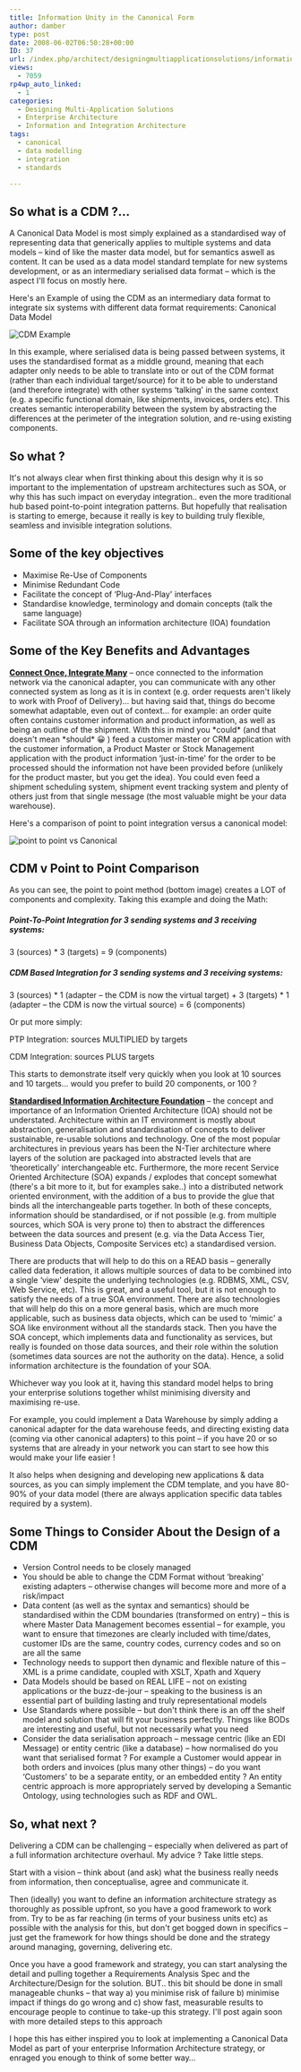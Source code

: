 ```yaml
---
title: Information Unity in the Canonical Form
author: damber
type: post
date: 2008-06-02T06:50:28+00:00
ID: 37
url: /index.php/architect/designingmultiapplicationsolutions/information-unity-in-the-canonical-form/
views:
  - 7059
rp4wp_auto_linked:
  - 1
categories:
  - Designing Multi-Application Solutions
  - Enterprise Architecture
  - Information and Integration Architecture
tags:
  - canonical
  - data modelling
  - integration
  - standards

---
```

## So what is a CDM ?… 

A Canonical Data Model is most simply explained as a standardised way of representing data that generically applies to multiple systems and data models &#8211; kind of like the master data model, but for semantics aswell as content. It can be used as a data model standard template for new systems development, or as an intermediary serialised data format &#8211; which is the aspect I'll focus on mostly here.

Here's an Example of using the CDM as an intermediary data format to integrate six systems with different data format requirements: Canonical Data Model

![CDM Example][1]

In this example, where serialised data is being passed between systems, it uses the standardised format as a middle ground, meaning that each adapter only needs to be able to translate into or out of the CDM format (rather than each individual target/source) for it to be able to understand (and therefore integrate) with other systems &#8216;talking' in the same context (e.g. a specific functional domain, like shipments, invoices, orders etc). This creates semantic interoperability between the system by abstracting the differences at the perimeter of the integration solution, and re-using existing components.

## So what ?

It's not always clear when first thinking about this design why it is so important to the implementation of upstream architectures such as SOA, or why this has such impact on everyday integration.. even the more traditional hub based point-to-point integration patterns. But hopefully that realisation is starting to emerge, because it really is key to building truly flexible, seamless and invisible integration solutions.

## Some of the key objectives

  * Maximise Re-Use of Components
  * Minimise Redundant Code
  * Facilitate the concept of &#8216;Plug-And-Play' interfaces
  * Standardise knowledge, terminology and domain concepts (talk the same language)
  * Facilitate SOA through an information architecture (IOA) foundation

## Some of the Key Benefits and Advantages

<span style="font-weight:800;text-decoration:underline;">Connect Once, Integrate Many</span> &#8211; once connected to the information network via the canonical adapter, you can communicate with any other connected system as long as it is in context (e.g. order requests aren't likely to work with Proof of Delivery)… but having said that, things do become somewhat adaptable, even out of context… for example: an order quite often contains customer information and product information, as well as being an outline of the shipment. With this in mind you \*could\* (and that doesn't mean \*should\* 😀 ) feed a customer master or CRM application with the customer information, a Product Master or Stock Management application with the product information &#8216;just-in-time' for the order to be processed should the information not have been provided before (unlikely for the product master, but you get the idea). You could even feed a shipment scheduling system, shipment event tracking system and plenty of others just from that single message (the most valuable might be your data warehouse).

Here's a comparison of point to point integration versus a canonical model:

![point to point vs Canonical][2]

## CDM v Point to Point Comparison

As you can see, the point to point method (bottom image) creates a LOT of components and complexity. Taking this example and doing the Math:

##### Point-To-Point Integration for 3 sending systems and 3 receiving systems:

3 (sources) * 3 (targets) = 9 (components)

##### CDM Based Integration for 3 sending systems and 3 receiving systems:

3 (sources) \* 1 (adapter &#8211; the CDM is now the virtual target) + 3 (targets) \* 1 (adapter &#8211; the CDM is now the virtual source) = 6 (components)

Or put more simply:
  
PTP Integration: sources MULTIPLIED by targets
  
CDM Integration: sources PLUS targets 

This starts to demonstrate itself very quickly when you look at 10 sources and 10 targets… would you prefer to build 20 components, or 100 ?

<span style="font-weight:800;text-decoration:underline;">Standardised Information Architecture Foundation</span> &#8211; the concept and importance of an Information Oriented Architecture (IOA) should not be understated. Architecture within an IT environment is mostly about abstraction, generalisation and standardisation of concepts to deliver sustainable, re-usable solutions and technology. One of the most popular architectures in previous years has been the N-Tier architecture where layers of the solution are packaged into abstracted levels that are &#8216;theoretically' interchangeable etc. Furthermore, the more recent Service Oriented Architecture (SOA) expands / explodes that concept somewhat (there's a bit more to it, but for examples sake..) into a distributed network oriented environment, with the addition of a bus to provide the glue that binds all the interchangeable parts together. In both of these concepts, information should be standardised, or if not possible (e.g. from multiple sources, which SOA is very prone to) then to abstract the differences between the data sources and present (e.g. via the Data Access Tier, Business Data Objects, Composite Services etc) a standardised version.

There are products that will help to do this on a READ basis &#8211; generally called data federation, it allows multiple sources of data to be combined into a single &#8216;view' despite the underlying technologies (e.g. RDBMS, XML, CSV, Web Service, etc). This is great, and a useful tool, but it is not enough to satisfy the needs of a true SOA environment. There are also technologies that will help do this on a more general basis, which are much more applicable, such as business data objects, which can be used to &#8216;mimic' a SOA like environment without all the standards stack. Then you have the SOA concept, which implements data and functionality as services, but really is founded on those data sources, and their role within the solution (sometimes data sources are not the authority on the data). Hence, a solid information architecture is the foundation of your SOA.

Whichever way you look at it, having this standard model helps to bring your enterprise solutions together whilst minimising diversity and maximising re-use.

For example, you could implement a Data Warehouse by simply adding a canonical adapter for the data warehouse feeds, and directing existing data (coming via other canonical adapters) to this point &#8211; if you have 20 or so systems that are already in your network you can start to see how this would make your life easier !

It also helps when designing and developing new applications & data sources, as you can simply implement the CDM template, and you have 80-90% of your data model (there are always application specific data tables required by a system). 

## Some Things to Consider About the Design of a CDM

  * Version Control needs to be closely managed
  * You should be able to change the CDM Format without &#8216;breaking' existing adapters &#8211; otherwise changes will become more and more of a risk/impact
  * Data content (as well as the syntax and semantics) should be standardised within the CDM boundaries (transformed on entry) &#8211; this is where Master Data Management becomes essential &#8211; for example, you want to ensure that timezones are clearly included with time/dates, customer IDs are the same, country codes, currency codes and so on are all the same
  * Technology needs to support then dynamic and flexible nature of this &#8211; XML is a prime candidate, coupled with XSLT, Xpath and Xquery
  * Data Models should be based on REAL LIFE &#8211; not on existing applications or the buzz-de-jour &#8211; speaking to the business is an essential part of building lasting and truly representational models
  * Use Standards where possible &#8211; but don't think there is an off the shelf model and solution that will fit your business perfectly. Things like BODs are interesting and useful, but not necessarily what you need
  * Consider the data serialisation approach &#8211; message centric (like an EDI Message) or entity centric (like a database) &#8211; how normalised do you want that serialised format ? For example a Customer would appear in both orders and invoices (plus many other things) &#8211; do you want &#8216;Customers' to be a separate entity, or an embedded entity ? An entity centric approach is more appropriately served by developing a Semantic Ontology, using technologies such as RDF and OWL.

## So, what next ?

Delivering a CDM can be challenging &#8211; especially when delivered as part of a full information architecture overhaul. My advice ? Take little steps.

Start with a vision &#8211; think about (and ask) what the business really needs from information, then conceptualise, agree and communicate it.

Then (ideally) you want to define an information architecture strategy as thoroughly as possible upfront, so you have a good framework to work from. Try to be as far reaching (in terms of your business units etc) as possible with the analysis for this, but don't get bogged down in specifics &#8211; just get the framework for how things should be done and the strategy around managing, governing, delivering etc. 

Once you have a good framework and strategy, you can start analysing the detail and pulling together a Requirements Analysis Spec and the Architecture/Design for the solution. BUT.. this bit should be done in small manageable chunks &#8211; that way a) you minimise risk of failure b) minimise impact if things do go wrong and c) show fast, measurable results to encourage people to continue to take-up this strategy. I'll post again soon with more detailed steps to this approach

I hope this has either inspired you to look at implementing a Canonical Data Model as part of your enterprise Information Architecture strategy, or enraged you enough to think of some better way…

 [1]: http://www.damber.net/blog/files/imgs/canonical_diagram_simple.gif
 [2]: http://www.damber.net/blog/files/imgs/ptp_v_cdm.gif